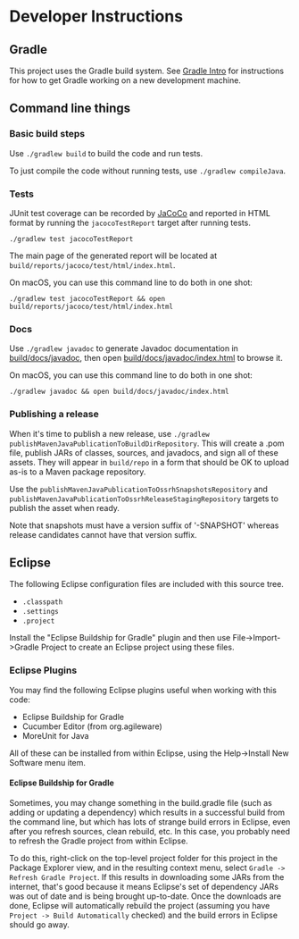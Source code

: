 # Developer Instructions

## Gradle

This project uses the Gradle build system. See [Gradle Intro](GRADLE_INTRO.md) for instructions for how to get Gradle working on a new development machine.

## Command line things

### Basic build steps

Use `./gradlew build` to build the code and run tests.

To just compile the code without running tests, use `./gradlew compileJava`.

### Tests

JUnit test coverage can be recorded by [JaCoCo][] and reported in HTML format by running the `jacocoTestReport` target after running tests.

```
./gradlew test jacocoTestReport
```

The main page of the generated report will be located at `build/reports/jacoco/test/html/index.html`.

On macOS, you can use this command line to do both in one shot:

```
./gradlew test jacocoTestReport && open build/reports/jacoco/test/html/index.html
```

### Docs

Use `./gradlew javadoc` to generate Javadoc documentation in [build/docs/javadoc](build/docs/javadoc/), then open [build/docs/javadoc/index.html](build/docs/javadoc/index.html) to browse it.

On macOS, you can use this command line to do both in one shot:

```
./gradlew javadoc && open build/docs/javadoc/index.html
```

### Publishing a release

When it's time to publish a new release, use `./gradlew publishMavenJavaPublicationToBuildDirRepository`. This will create a .pom file, publish JARs of classes, sources, and javadocs, and sign all of these assets. They will appear in `build/repo` in a form that should be OK to upload as-is to a Maven package repository.

Use the `publishMavenJavaPublicationToOssrhSnapshotsRepository` and `publishMavenJavaPublicationToOssrhReleaseStagingRepository` targets to publish the asset when ready.

Note that snapshots must have a version suffix of '-SNAPSHOT' whereas release candidates cannot have that version suffix.

## Eclipse

The following Eclipse configuration files are included with this source tree.

* `.classpath`
* `.settings`
* `.project`

Install the "Eclipse Buildship for Gradle" plugin and then use File->Import->Gradle Project to create an Eclipse project using these files.

### Eclipse Plugins

You may find the following Eclipse plugins useful when working with this code:

* Eclipse Buildship for Gradle
* Cucumber Editor (from org.agileware)
* MoreUnit for Java

All of these can be installed from within Eclipse, using the Help->Install New Software menu item.

#### Eclipse Buildship for Gradle

Sometimes, you may change something in the build.gradle file (such as adding or updating a dependency) which results in a successful build from the command line, but which has lots of strange build errors in Eclipse, even after you refresh sources, clean rebuild, etc. In this case, you probably need to refresh the Gradle project from within Eclipse.

To do this, right-click on the top-level project folder for this project in the Package Explorer view, and in the resulting context menu, select `Gradle -> Refresh Gradle Project`. If this results in downloading some JARs from the internet, that's good because it means Eclipse's set of dependency JARs was out of date and is being brought up-to-date. Once the downloads are done, Eclipse will automatically rebuild the project (assuming you have `Project -> Build Automatically` checked) and the build errors in Eclipse should go away.


[JaCoCo]: https://www.eclemma.org/jacoco/